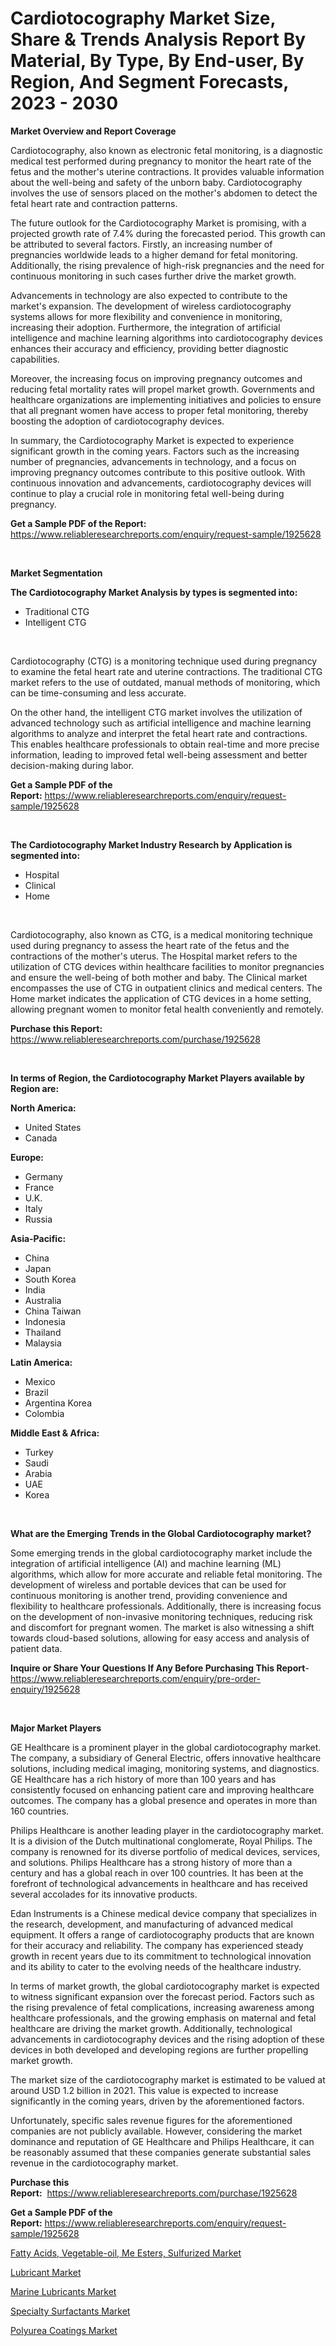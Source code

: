 <p><h1>Cardiotocography Market Size, Share & Trends Analysis Report By Material, By Type, By End-user, By Region, And Segment Forecasts, 2023 - 2030</h1></p><p><strong>Market Overview and Report Coverage</strong></p>
<p><p>Cardiotocography, also known as electronic fetal monitoring, is a diagnostic medical test performed during pregnancy to monitor the heart rate of the fetus and the mother's uterine contractions. It provides valuable information about the well-being and safety of the unborn baby. Cardiotocography involves the use of sensors placed on the mother's abdomen to detect the fetal heart rate and contraction patterns.</p><p>The future outlook for the Cardiotocography Market is promising, with a projected growth rate of 7.4% during the forecasted period. This growth can be attributed to several factors. Firstly, an increasing number of pregnancies worldwide leads to a higher demand for fetal monitoring. Additionally, the rising prevalence of high-risk pregnancies and the need for continuous monitoring in such cases further drive the market growth.</p><p>Advancements in technology are also expected to contribute to the market's expansion. The development of wireless cardiotocography systems allows for more flexibility and convenience in monitoring, increasing their adoption. Furthermore, the integration of artificial intelligence and machine learning algorithms into cardiotocography devices enhances their accuracy and efficiency, providing better diagnostic capabilities.</p><p>Moreover, the increasing focus on improving pregnancy outcomes and reducing fetal mortality rates will propel market growth. Governments and healthcare organizations are implementing initiatives and policies to ensure that all pregnant women have access to proper fetal monitoring, thereby boosting the adoption of cardiotocography devices.</p><p>In summary, the Cardiotocography Market is expected to experience significant growth in the coming years. Factors such as the increasing number of pregnancies, advancements in technology, and a focus on improving pregnancy outcomes contribute to this positive outlook. With continuous innovation and advancements, cardiotocography devices will continue to play a crucial role in monitoring fetal well-being during pregnancy.</p></p>
<p><strong>Get a Sample PDF of the Report:</strong> <a href="https://www.reliableresearchreports.com/enquiry/request-sample/1925628">https://www.reliableresearchreports.com/enquiry/request-sample/1925628</a></p>
<p>&nbsp;</p>
<p><strong>Market Segmentation</strong></p>
<p><strong>The Cardiotocography Market Analysis by types is segmented into:</strong></p>
<p><ul><li>Traditional CTG</li><li>Intelligent CTG</li></ul></p>
<p>&nbsp;</p>
<p><p>Cardiotocography (CTG) is a monitoring technique used during pregnancy to examine the fetal heart rate and uterine contractions. The traditional CTG market refers to the use of outdated, manual methods of monitoring, which can be time-consuming and less accurate.</p><p>On the other hand, the intelligent CTG market involves the utilization of advanced technology such as artificial intelligence and machine learning algorithms to analyze and interpret the fetal heart rate and contractions. This enables healthcare professionals to obtain real-time and more precise information, leading to improved fetal well-being assessment and better decision-making during labor.</p></p>
<p><strong>Get a Sample PDF of the Report:</strong>&nbsp;<a href="https://www.reliableresearchreports.com/enquiry/request-sample/1925628">https://www.reliableresearchreports.com/enquiry/request-sample/1925628</a></p>
<p>&nbsp;</p>
<p><strong>The Cardiotocography Market Industry Research by Application is segmented into:</strong></p>
<p><ul><li>Hospital</li><li>Clinical</li><li>Home</li></ul></p>
<p>&nbsp;</p>
<p><p>Cardiotocography, also known as CTG, is a medical monitoring technique used during pregnancy to assess the heart rate of the fetus and the contractions of the mother's uterus. The Hospital market refers to the utilization of CTG devices within healthcare facilities to monitor pregnancies and ensure the well-being of both mother and baby. The Clinical market encompasses the use of CTG in outpatient clinics and medical centers. The Home market indicates the application of CTG devices in a home setting, allowing pregnant women to monitor fetal health conveniently and remotely.</p></p>
<p><strong>Purchase this Report:</strong>&nbsp; <a href="https://www.reliableresearchreports.com/purchase/1925628">https://www.reliableresearchreports.com/purchase/1925628</a></p>
<p>&nbsp;</p>
<p><strong>In terms of Region, the Cardiotocography Market Players available by Region are:</strong></p>
<p>
    <p> <strong> North America: </strong>
        <ul>
            <li>United States</li>
            <li>Canada</li>
        </ul>
        </p> 
    <p> <strong> Europe: </strong>
        <ul>
            <li>Germany</li>
            <li>France</li>
            <li>U.K.</li>
            <li>Italy</li>
            <li>Russia</li>
        </ul>
        </p> 
    <p> <strong> Asia-Pacific: </strong>
        <ul>
            <li>China</li>
            <li>Japan</li>
            <li>South Korea</li>
            <li>India</li>
            <li>Australia</li>
            <li>China Taiwan</li>
            <li>Indonesia</li>
            <li>Thailand</li>
            <li>Malaysia</li>
        </ul>
        </p> 
    <p> <strong> Latin America: </strong>
        <ul>
            <li>Mexico</li>
            <li>Brazil</li>
            <li>Argentina Korea</li>
            <li>Colombia</li>
        </ul>
        </p> 
    <p> <strong> Middle East & Africa: </strong>
        <ul>
            <li>Turkey</li>
            <li>Saudi</li>
            <li>Arabia</li>
            <li>UAE</li>
            <li>Korea</li>
        </ul>
    </p>
    </p>
<p>&nbsp;</p>
<p><strong>What are the Emerging Trends in the Global Cardiotocography market?</strong></p>
<p><p>Some emerging trends in the global cardiotocography market include the integration of artificial intelligence (AI) and machine learning (ML) algorithms, which allow for more accurate and reliable fetal monitoring. The development of wireless and portable devices that can be used for continuous monitoring is another trend, providing convenience and flexibility to healthcare professionals. Additionally, there is increasing focus on the development of non-invasive monitoring techniques, reducing risk and discomfort for pregnant women. The market is also witnessing a shift towards cloud-based solutions, allowing for easy access and analysis of patient data.</p></p>
<p><strong>Inquire or Share Your Questions If Any Before Purchasing This Report</strong>- <a href="https://www.reliableresearchreports.com/enquiry/pre-order-enquiry/1925628">https://www.reliableresearchreports.com/enquiry/pre-order-enquiry/1925628</a></p>
<p>&nbsp;</p>
<p><strong>Major Market Players</strong></p>
<p><p>GE Healthcare is a prominent player in the global cardiotocography market. The company, a subsidiary of General Electric, offers innovative healthcare solutions, including medical imaging, monitoring systems, and diagnostics. GE Healthcare has a rich history of more than 100 years and has consistently focused on enhancing patient care and improving healthcare outcomes. The company has a global presence and operates in more than 160 countries.</p><p>Philips Healthcare is another leading player in the cardiotocography market. It is a division of the Dutch multinational conglomerate, Royal Philips. The company is renowned for its diverse portfolio of medical devices, services, and solutions. Philips Healthcare has a strong history of more than a century and has a global reach in over 100 countries. It has been at the forefront of technological advancements in healthcare and has received several accolades for its innovative products.</p><p>Edan Instruments is a Chinese medical device company that specializes in the research, development, and manufacturing of advanced medical equipment. It offers a range of cardiotocography products that are known for their accuracy and reliability. The company has experienced steady growth in recent years due to its commitment to technological innovation and its ability to cater to the evolving needs of the healthcare industry.</p><p>In terms of market growth, the global cardiotocography market is expected to witness significant expansion over the forecast period. Factors such as the rising prevalence of fetal complications, increasing awareness among healthcare professionals, and the growing emphasis on maternal and fetal healthcare are driving the market growth. Additionally, technological advancements in cardiotocography devices and the rising adoption of these devices in both developed and developing regions are further propelling market growth.</p><p>The market size of the cardiotocography market is estimated to be valued at around USD 1.2 billion in 2021. This value is expected to increase significantly in the coming years, driven by the aforementioned factors. </p><p>Unfortunately, specific sales revenue figures for the aforementioned companies are not publicly available. However, considering the market dominance and reputation of GE Healthcare and Philips Healthcare, it can be reasonably assumed that these companies generate substantial sales revenue in the cardiotocography market.</p></p>
<p><strong>Purchase this Report:</strong>&nbsp;&nbsp;<a href="https://www.reliableresearchreports.com/purchase/1925628">https://www.reliableresearchreports.com/purchase/1925628</a></p>
<p></p>
<p><strong>Get a Sample PDF of the Report:</strong>&nbsp;<a href="https://www.reliableresearchreports.com/enquiry/request-sample/1925628">https://www.reliableresearchreports.com/enquiry/request-sample/1925628</a></p>
<p><p><a href="https://medium.com/@lulukerluke/fatty-acids-vegetable-oil-me-esters-sulfurized-market-size-cagr-trends-2024-2030-70275852cb61">Fatty Acids, Vegetable-oil, Me Esters, Sulfurized Market</a></p><p><a href="https://medium.com/@lottiejerde6456/lubricant-market-research-report-its-history-and-forecast-2023-to-2030-eaf488477191">Lubricant Market</a></p><p><a href="https://medium.com/@drakesporer988/marine-lubricants-market-furnishes-information-on-market-share-market-trends-and-market-growth-33731e1d2bb3">Marine Lubricants Market</a></p><p><a href="https://medium.com/@shanieprice69879/decoding-specialty-surfactants-market-metrics-market-share-trends-and-growth-patterns-1a84d2a8cd58">Specialty Surfactants Market</a></p><p><a href="https://medium.com/@cletaturner879789/polyurea-coatings-market-size-and-market-trends-complete-industry-overview-2023-to-2030-1fb16199a4de">Polyurea Coatings Market</a></p></p>